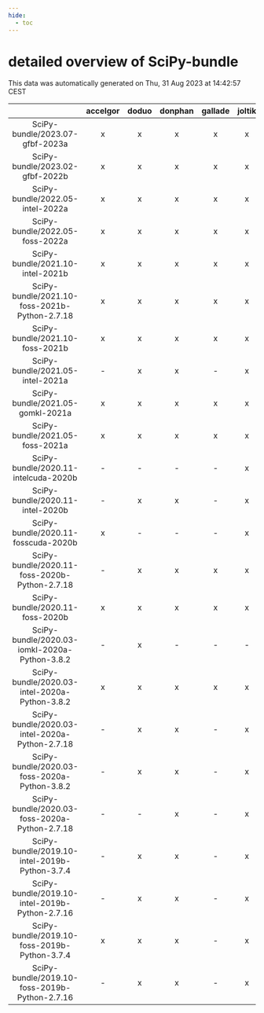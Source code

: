 ```yaml
---
hide:
  - toc
---
```


detailed overview of SciPy-bundle
=================================


This data was automatically generated on Thu, 31 Aug 2023 at 14:42:57 CEST  

| |accelgor|doduo|donphan|gallade|joltik|skitty|swalot|victini|
| :---: | :---: | :---: | :---: | :---: | :---: | :---: | :---: | :---: |
|SciPy-bundle/2023.07-gfbf-2023a|x|x|x|x|x|x|x|x|
|SciPy-bundle/2023.02-gfbf-2022b|x|x|x|x|x|x|x|x|
|SciPy-bundle/2022.05-intel-2022a|x|x|x|x|x|x|x|x|
|SciPy-bundle/2022.05-foss-2022a|x|x|x|x|x|x|x|x|
|SciPy-bundle/2021.10-intel-2021b|x|x|x|x|x|x|x|x|
|SciPy-bundle/2021.10-foss-2021b-Python-2.7.18|x|x|x|x|x|x|x|x|
|SciPy-bundle/2021.10-foss-2021b|x|x|x|x|x|x|x|x|
|SciPy-bundle/2021.05-intel-2021a|-|x|x|-|x|x|x|x|
|SciPy-bundle/2021.05-gomkl-2021a|x|x|x|x|x|x|x|x|
|SciPy-bundle/2021.05-foss-2021a|x|x|x|x|x|x|x|x|
|SciPy-bundle/2020.11-intelcuda-2020b|-|-|-|-|x|-|-|-|
|SciPy-bundle/2020.11-intel-2020b|-|x|x|-|x|x|x|x|
|SciPy-bundle/2020.11-fosscuda-2020b|x|-|-|-|x|-|-|-|
|SciPy-bundle/2020.11-foss-2020b-Python-2.7.18|-|x|x|x|x|x|x|x|
|SciPy-bundle/2020.11-foss-2020b|x|x|x|x|x|x|x|x|
|SciPy-bundle/2020.03-iomkl-2020a-Python-3.8.2|-|x|-|-|-|-|-|-|
|SciPy-bundle/2020.03-intel-2020a-Python-3.8.2|x|x|x|x|x|x|x|x|
|SciPy-bundle/2020.03-intel-2020a-Python-2.7.18|-|x|x|-|x|x|x|x|
|SciPy-bundle/2020.03-foss-2020a-Python-3.8.2|-|x|x|-|x|x|x|x|
|SciPy-bundle/2020.03-foss-2020a-Python-2.7.18|-|-|x|-|x|x|-|x|
|SciPy-bundle/2019.10-intel-2019b-Python-3.7.4|-|x|x|-|x|x|x|x|
|SciPy-bundle/2019.10-intel-2019b-Python-2.7.16|-|x|x|-|x|x|x|x|
|SciPy-bundle/2019.10-foss-2019b-Python-3.7.4|x|x|x|-|x|x|x|x|
|SciPy-bundle/2019.10-foss-2019b-Python-2.7.16|-|x|x|-|x|x|x|x|
